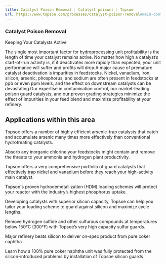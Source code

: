 ```yaml
---
title: Catalyst Poison Removal | Catalyst poisons | Topsoe
url: https://www.topsoe.com/processes/catalyst-poison-removal#main-content
---
```


### Catalyst Poison Removal

Keeping Your Catalysts Active

The single most important factor for hydroprocessing unit profitability is the length of time your catalyst remains active. No matter how high a catalyst’s start-of-run activity is, if it deactivates more rapidly than expected, your unit performance will suffer and profits will drop.A major cause of premature catalyst deactivation is impurities in feedstocks. Nickel, vanadium, iron, silicon, arsenic, phosphorus, and sodium are often present in feedstocks at ppb or even ppm levels, and the effect on downstream catalysts can be devastating.Our expertise in contamination control, our market-leading poison guard catalysts, and our proven grading strategies minimize the effect of impurities in your feed blend and maximize profitability at your refinery.

## Applications within this area

Topsoe offers a number of highly efficient arsenic-trap catalysts that catch and accumulate arsenic many times more effectively than conventional hydrotreating catalysts.

Absorb any inorganic chlorine your feedstocks might contain and remove the threats to your ammonia and hydrogen plant productivity.

Topsoe offers a very comprehensive portfolio of guard catalysts that effectively trap nickel and vanadium before they reach your high-activity main catalyst.

Topsoe's proven hydrodemetallization (HDM) loading schemes will protect your reactor with the industry’s highest phosphorus uptake.

Developing catalysts with superior silicon capacity, Topsoe can help you tailor your loading scheme to guard against silicon and maximize cycle lengths.

Remove hydrogen sulfide and other sulfurous compounds at temperatures below 150°C (300°F) with Topsoe’s very high capacity sulfur guards.

Major refinery beats silicon to deliver on-spec product from pure coker naphtha

Learn how a 100% pure coker naphtha unit was fully protected from the silicon-introduced problems by installation of Topsoe silicon guards